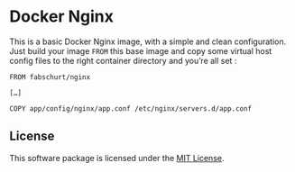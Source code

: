 # Docker Nginx

This is a basic Docker Nginx image, with a simple and clean configuration. Just
build your image `FROM` this base image and copy some virtual host config files
to the right container directory and you’re all set&nbsp;:

```
FROM fabschurt/nginx

[…]

COPY app/config/nginx/app.conf /etc/nginx/servers.d/app.conf
```

## License

This software package is licensed under the [MIT License](https://opensource.org/licenses/MIT).
